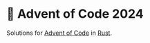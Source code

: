 # 🎄 Advent of Code 2024

Solutions for [Advent of Code](https://adventofcode.com/) in [Rust](https://www.rust-lang.org/).
